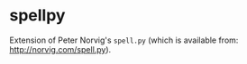 # spellpy
Extension of Peter Norvig's `spell.py` (which is available from: http://norvig.com/spell.py).
